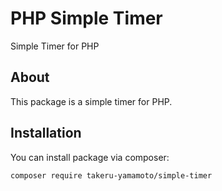 # PHP Simple Timer

Simple Timer for PHP

## About

This package is a simple timer for PHP.

## Installation

You can install package via composer:

```
composer require takeru-yamamoto/simple-timer
```
